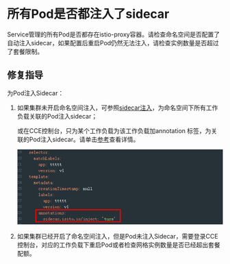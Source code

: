 # 所有Pod是否都注入了sidecar<a name="istio_01_0063"></a>

Service管理的所有Pod是否都存在istio-proxy容器。请检查命名空间是否配置了自动注入sidecar，如果配置后重启Pod仍然无法注入，请检查实例数量是否超过了套餐限制。

## 修复指导<a name="section1457519694110"></a>

为Pod注入Sidecar：

1.  如果集群未开启命名空间注入，可参照[sidecar注入](https://support.huaweicloud.com/usermanual-istio/istio_01_0041.html#section1)，为命名空间下所有工作负载关联的Pod注入sidecar；

    或在CCE控制台，只为某个工作负载为该工作负载加annotation 标签，为关联的Pod注入sidecar。请单击[参考](https://istio.io/latest/docs/setup/additional-setup/sidecar-injection/)查看详情。

    ![](figures/unnaming-(42).png)

2.  如果集群已经开启了命名空间注入，但是Pod未注入Sidecar，需要登录CCE控制台，对应的工作负载下重启Pod或者检查网格实例数量是否已经超出套餐配额。

